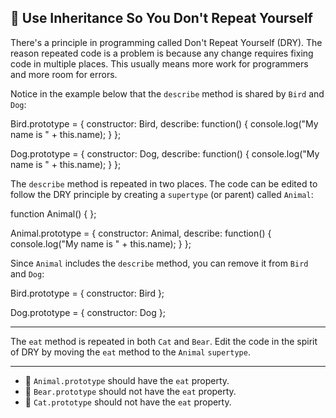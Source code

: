 🚀 Use Inheritance So You Don't Repeat Yourself
-----------------------------------------------

There's a principle in programming called Don't Repeat Yourself (DRY). The reason repeated code is a problem is because any change requires fixing code in multiple places. This usually means more work for programmers and more room for errors.

Notice in the example below that the `describe` method is shared by `Bird` and `Dog`:

Bird.prototype = {
  constructor: Bird,
  describe: function() {
    console.log("My name is " + this.name);
  }
};

Dog.prototype = {
  constructor: Dog,
  describe: function() {
    console.log("My name is " + this.name);
  }
};

The `describe` method is repeated in two places. The code can be edited to follow the DRY principle by creating a `supertype` (or parent) called `Animal`:

function Animal() { };

Animal.prototype = {
  constructor: Animal, 
  describe: function() {
    console.log("My name is " + this.name);
  }
};

Since `Animal` includes the `describe` method, you can remove it from `Bird` and `Dog`:

Bird.prototype = {
  constructor: Bird
};

Dog.prototype = {
  constructor: Dog
};

* * *

The `eat` method is repeated in both `Cat` and `Bear`. Edit the code in the spirit of DRY by moving the `eat` method to the `Animal` `supertype`.

* * *

*   🧪 `Animal.prototype` should have the `eat` property.
*   🧪 `Bear.prototype` should not have the `eat` property.
*   🧪 `Cat.prototype` should not have the `eat` property.